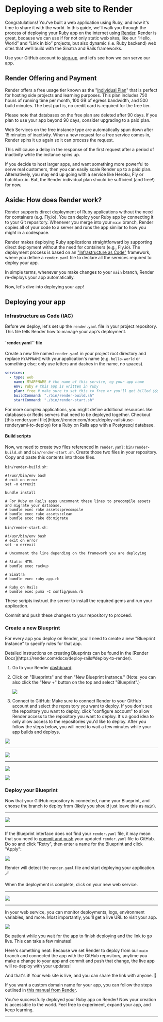 # Deploying a web site to Render

Congratulations! You've built a web application using Ruby, and now it's time to share it with the world. In this guide, we'll walk you through the process of deploying your Ruby app on the internet using [Render](https://render.com). Render is great, because we can use if for not only static web sites, like our “Hello, World” and “Link in bio” projects, but also dynamic (i.e. Ruby backend) web sites that we’ll build with the Sinatra and Rails frameworks.

Use your GitHub account to [sign-up](https://dashboard.render.com/register), and let’s see how we can serve our app.

## Render Offering and Payment

Render offers a free usage tier known as the "[Individual Plan](https://render.com/pricing)" that is perfect for hosting side projects and learning purposes. This plan includes 750 hours of running time per month, 100 GB of egress bandwidth, and 500 build minutes. The best part is, no credit card is required for the free tier.

<aside markdown="1">
Please note that databases on the free plan are deleted after 90 days. If you plan to use your app beyond 90 days, consider upgrading to a paid plan.
</aside>

Web Services on the free instance type are automatically spun down after 15 minutes of inactivity. When a new request for a free service comes in, Render spins it up again so it can process the request.

This will cause a delay in the response of the first request after a period of inactivity while the instance spins up.

If you decide to host larger apps, and want something more powerful to serve real customers, then you can easily scale Render up to a paid plan. Alternatively, you may end up going with a service like Heroku, Fly or hatchbox.io. But, the Render individual plan should be sufficient (and free!) for now.

## Aside: How does Render work?

Render supports direct deployment of Ruby applications without the need for containers (e.g. Fly.io). You can deploy your Ruby app by connecting it to your Git repository. Whenever you merge into your `main` branch, Render copies all of your code to a server and runs the app similar to how you might in a codespace.

Render makes deploying Ruby applications straightforward by supporting direct deployment without the need for containers (e.g., Fly.io). The deployment process is based on an ["Infrastructure as Code"](https://render.com/docs/infrastructure-as-code) framework, where you define a `render.yaml` file to declare all the services required to deploy your app.

In simple terms, whenever you make changes to your `main` branch, Render re-deploys your app automatically.

Now, let's dive into deploying your app!

## Deploying your app

### Infrastructure as Code (IAC)

Before we deploy, let's set up the `render.yaml` file in your project repository. This file tells Render how to manage your app's deployment.

#### `render.yaml`` file

Create a new file named `render.yaml` in your project root directory and replace `MYAPPNAME` with your application's name (e.g. `hello-world` or something else; only use letters and dashes in the name, no spaces).

```yaml
services:
  - type: web
    name: MYAPPNAME # the name of this service, eg your app name
    env: ruby # this app is written in ruby
    plan: free # make sure to set this to free or you'll get billed $$$
    buildCommand: "./bin/render-build.sh"
    startCommand: "./bin/render-start.sh"
```

<aside markdown="1">
For more complex applications, you might define additional resources like databases or Redis servers that need to be deployed together. Checkout [this render.yaml file](https://render.com/docs/deploy-rails#use-renderyaml-to-deploy) for a Ruby on Rails app with a Postgresql database.
</aside>


#### Build scripts

Now, we need to create two files referenced in `render.yaml`: `bin/render-build.sh` and `bin/render-start.sh`. Create those two files in your repository. Copy and paste this contents into those files.

`bin/render-build.sh`:

```
#!/usr/bin/env bash
# exit on error
set -o errexit

bundle install

# For Ruby on Rails apps uncomment these lines to precompile assets and migrate your database.
# bundle exec rake assets:precompile
# bundle exec rake assets:clean
# bundle exec rake db:migrate
```

`bin/render-start.sh`:

```
#!/usr/bin/env bash
# exit on error
set -o errexit

# Uncomment the line depending on the framework you are deploying

# Static HTML
# bundle exec rackup

# Sinatra
# bundle exec ruby app.rb

# Ruby on Rails
# bundle exec puma -C config/puma.rb
```

These scripts instruct the server to install the required gems and run your application.

Commit and push these changes to your repository to proceed.

### Create a new Blueprint

For every app you deploy on Render, you'll need to create a new "Blueprint Instance" to specify rules for that app.

<aside markdown="1">
Detailed instructions on creating Blueprints can be found in the [Render Docs](https://render.com/docs/deploy-rails#deploy-to-render).
</aside>

1. Go to your Render [dashboard](https://dashboard.render.com/).
2. Click on "Blueprints" and then "New Blueprint Instance." (Note: you can also click the "New +" button on the top and select "Blueprint".)

    ![](/assets/render-new-blueprint-1.png)

3. Connect to GitHub: Make sure to connect Render to your GitHub account and select the repository you want to deploy. If you don't see the repository you want to deploy, click "configure account" to allow Render access to the repository you want to deploy. It's a good idea to only allow access to the repositories you'd like to deploy. After you follow the steps below, you will need to wait a few minutes while your app builds and deploys.

![](/assets/render-new-blueprint-2.png)

---

![](/assets/render-new-blueprint-3.png)

---

![](/assets/render-new-blueprint-4.png)

![](/assets/render-new-blueprint-5.png)

### Deploy your Blueprint

Now that your GitHub repository is connected, name your Blueprint, and choose the branch to deploy from (likely you should just leave this as `main`).

---

![](/assets/render-new-blueprint-6.png)

---

<div class="bg-red-100 py-1 px-5" markdown="1">

If the Blueprint interface does not find your `render.yaml` file, it may mean that you need to [commit and push](https://learn.firstdraft.com/lessons/50-git-commit-and-push) your updated `render.yaml` file to GitHub. Do so and click "Retry", then enter a name for the Blueprint and click "Apply":

![](/assets/render-new-blueprint-7.png)
</div>

Render will detect the `render.yaml` file and start deploying your application. 🪄

When the deployment is complete, click on your new web service.

---

![](/assets/render-new-blueprint-8.png)

---

In your web service, you can monitor deployments, logs, environment variables, and more. Most importantly, you'll get a live URL to visit your app.

![](/assets/render-new-blueprint-9.png)

<div class="bg-blue-100 py-1 px-5" markdown="1">

Be patient while you wait for the app to finish deploying and the link to go live. This can take a few minutes!

Here's something neat: Because we set Render to deploy from our `main` branch and connected the app with the GitHub repository, anytime you make a change to your app and commit and push that change, the live app will re-deploy with your updates!
</div>

And that's it! Your web site is live, and you can share the link with anyone. 🎉

If you want a custom domain name for your app, you can follow the steps outlined in [this manual from Render](https://render.com/docs/custom-domains).

You've successfully deployed your Ruby app on Render! Now your creation is accessible to the world. Feel free to experiment, expand your app, and keep learning.

---
